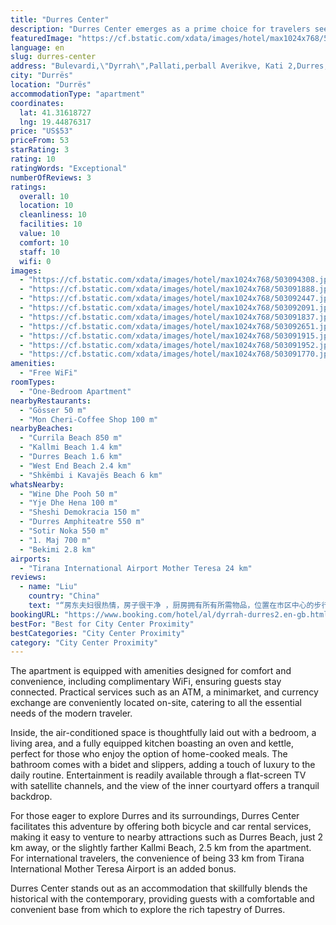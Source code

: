 ```yaml
---
title: "Durres Center"
description: "Durres Center emerges as a prime choice for travelers seeking a blend of historical charm and modern convenience in their accommodation."
featuredImage: "https://cf.bstatic.com/xdata/images/hotel/max1024x768/503094308.jpg?k=b2a84457f3208c3ff6afce52f54e6cf8167fc376c7552882cd4b2743a2967910&o=&hp=1"
language: en
slug: durres-center
address: "Bulevardi,\"Dyrrah\",Pallati,perball Averikve, Kati 2,Durres,, 2000 Durrës, Albania"
city: "Durrës"
location: "Durrës"
accommodationType: "apartment"
coordinates:
  lat: 41.31618727
  lng: 19.44876317
price: "US$53"
priceFrom: 53
starRating: 3
rating: 10
ratingWords: "Exceptional"
numberOfReviews: 3
ratings:
  overall: 10
  location: 10
  cleanliness: 10
  facilities: 10
  value: 10
  comfort: 10
  staff: 10
  wifi: 0
images:
  - "https://cf.bstatic.com/xdata/images/hotel/max1024x768/503094308.jpg?k=b2a84457f3208c3ff6afce52f54e6cf8167fc376c7552882cd4b2743a2967910&o=&hp=1"
  - "https://cf.bstatic.com/xdata/images/hotel/max1024x768/503091888.jpg?k=9aba6582de55727d0802cf6aae6fc7aed26abca811e0a27feb204f9303ce95ad&o=&hp=1"
  - "https://cf.bstatic.com/xdata/images/hotel/max1024x768/503092447.jpg?k=a2575e50b2485fa0d7a9502166669f74fae657ef5f83b116a3244fa68e4b3894&o=&hp=1"
  - "https://cf.bstatic.com/xdata/images/hotel/max1024x768/503092091.jpg?k=05eae3195baae4262028381eb6444a605882a973dd17a676f38424cd180524f8&o=&hp=1"
  - "https://cf.bstatic.com/xdata/images/hotel/max1024x768/503091837.jpg?k=951c03ce410ace878c003b00f34b9ae3ca8a14c367abcaaa93d5d1f45f952444&o=&hp=1"
  - "https://cf.bstatic.com/xdata/images/hotel/max1024x768/503092651.jpg?k=f016c5ed329740971d2519a603b58bc359890b2151a767c6f586739bfb52a08d&o=&hp=1"
  - "https://cf.bstatic.com/xdata/images/hotel/max1024x768/503091915.jpg?k=4afb34729fe50e38c47d0360c7cf32486c6250eb53992c93c64fcd7a8948d9da&o=&hp=1"
  - "https://cf.bstatic.com/xdata/images/hotel/max1024x768/503091952.jpg?k=7b3c266ae37c819b7ca494cc43428067a2e96f8323983d7dfd23287372e9dcd3&o=&hp=1"
  - "https://cf.bstatic.com/xdata/images/hotel/max1024x768/503091770.jpg?k=a14e620110977ec24cc1416d88d9df681ae52aaa916ae94b2b1f787027e6d74f&o=&hp=1"
amenities:
  - "Free WiFi"
roomTypes:
  - "One-Bedroom Apartment"
nearbyRestaurants:
  - "Gösser 50 m"
  - "Mon Cheri-Coffee Shop 100 m"
nearbyBeaches:
  - "Currila Beach 850 m"
  - "Kallmi Beach 1.4 km"
  - "Durres Beach 1.6 km"
  - "West End Beach 2.4 km"
  - "Shkëmbi i Kavajës Beach 6 km"
whatsNearby:
  - "Wine Dhe Pooh 50 m"
  - "Yje Dhe Hena 100 m"
  - "Sheshi Demokracia 150 m"
  - "Durres Amphiteatre 550 m"
  - "Sotir Noka 550 m"
  - "1. Maj 700 m"
  - "Bekimi 2.8 km"
airports:
  - "Tirana International Airport Mother Teresa 24 km"
reviews:
  - name: "Liu"
    country: "China"
    text: "“房东夫妇很热情，房子很干净 ，厨房拥有所有所需物品，位置在市区中心的步行街里 购物方便 ，交通方便，尤其是去亚得里亚海海边看日出 可以步行10分钟就到 好美，会再次预订，向所以人推荐”"
bookingURL: "https://www.booking.com/hotel/al/dyrrah-durres2.en-gb.html?aid=8035640"
bestFor: "Best for City Center Proximity"
bestCategories: "City Center Proximity"
category: "City Center Proximity"
---
```


The apartment is equipped with amenities designed for comfort and convenience, including complimentary WiFi, ensuring guests stay connected. Practical services such as an ATM, a minimarket, and currency exchange are conveniently located on-site, catering to all the essential needs of the modern traveler.

Inside, the air-conditioned space is thoughtfully laid out with a bedroom, a living area, and a fully equipped kitchen boasting an oven and kettle, perfect for those who enjoy the option of home-cooked meals. The bathroom comes with a bidet and slippers, adding a touch of luxury to the daily routine. Entertainment is readily available through a flat-screen TV with satellite channels, and the view of the inner courtyard offers a tranquil backdrop.

For those eager to explore Durres and its surroundings, Durres Center facilitates this adventure by offering both bicycle and car rental services, making it easy to venture to nearby attractions such as Durres Beach, just 2 km away, or the slightly farther Kallmi Beach, 2.5 km from the apartment. For international travelers, the convenience of being 33 km from Tirana International Mother Teresa Airport is an added bonus.

Durres Center stands out as an accommodation that skillfully blends the historical with the contemporary, providing guests with a comfortable and convenient base from which to explore the rich tapestry of Durres.